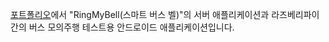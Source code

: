 <a href="https://docs.google.com/document/d/1p27zb_eB1UUrV55By_oAZil4FEOA3l42BnmCWCqllMg/edit?usp=sharing" target="_blank">포트폴리오</a>에서 "RingMyBell(스마트 버스 벨)"의 서버 애플리케이션과 라즈베리파이 간의 버스 모의주행 테스트용 안드로이드 애플리케이션입니다.
